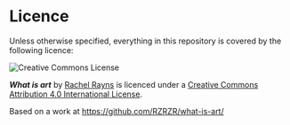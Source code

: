 # Licence

Unless otherwise specified, everything in this repository is covered by the following licence:

![Creative Commons License](http://i.creativecommons.org/l/by-sa/4.0/88x31.png)

***What is art*** by [Rachel Rayns](http://rachelrayns.com) is licenced under a [Creative Commons Attribution 4.0 International License](http://creativecommons.org/licenses/by-sa/4.0/).

Based on a work at https://github.com/RZRZR/what-is-art/
